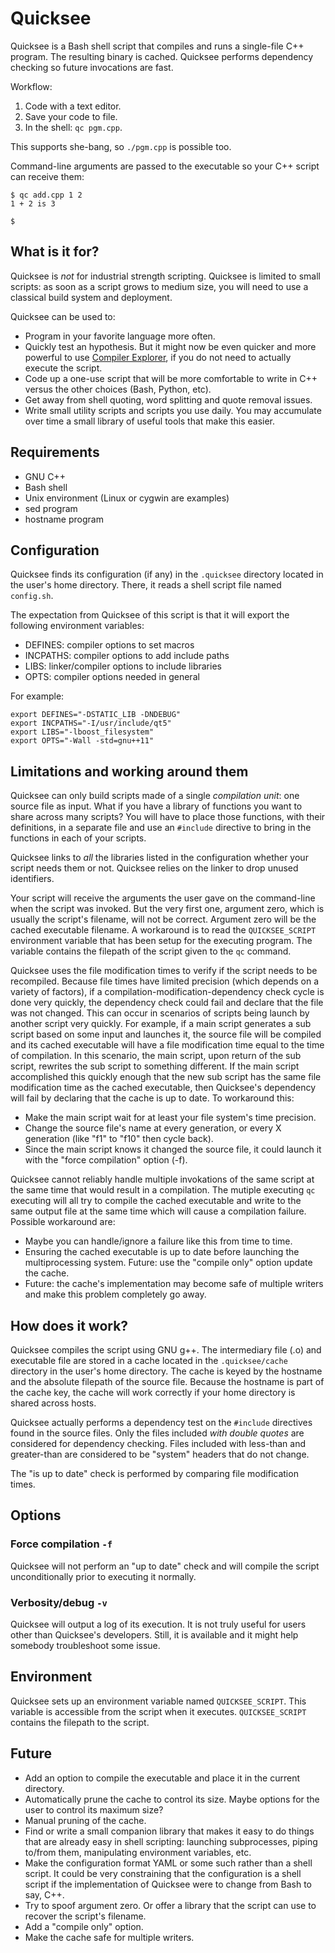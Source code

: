 # Quicksee

Quicksee is a Bash shell script that compiles and runs a single-file C++ program.  The resulting binary is cached.  Quicksee performs dependency checking so future invocations are fast.

Workflow:

1. Code with a text editor.
2. Save your code to file.
3. In the shell: `qc pgm.cpp`.

This supports she-bang, so `./pgm.cpp` is possible too.

Command-line arguments are passed to the executable so your C++ script can receive them:

```
$ qc add.cpp 1 2
1 + 2 is 3

$
```


## What is it for?

Quicksee is *not* for industrial strength scripting.  Quicksee is limited to small scripts: as soon as a script grows to medium size, you will need to use a classical build system and deployment.

Quicksee can be used to:

- Program in your favorite language more often.
- Quickly test an hypothesis.  But it might now be even quicker and more powerful to use [Compiler Explorer](https://godbolt.org/), if you do not need to actually execute the script.
- Code up a one-use script that will be more comfortable to write in C++ versus the other choices (Bash, Python, etc).
- Get away from shell quoting, word splitting and quote removal issues.
- Write small utility scripts and scripts you use daily.  You may accumulate over time a small library of useful tools that make this easier.


## Requirements

- GNU C++
- Bash shell
- Unix environment (Linux or cygwin are examples)
- sed program
- hostname program


## Configuration

Quicksee finds its configuration (if any) in the `.quicksee` directory located in the user's home directory.  There, it reads a shell script file named `config.sh`.

The expectation from Quicksee of this script is that it will export the following environment variables:

- DEFINES: compiler options to set macros
- INCPATHS: compiler options to add include paths
- LIBS: linker/compiler options to include libraries
- OPTS: compiler options needed in general

For example:

```
export DEFINES="-DSTATIC_LIB -DNDEBUG"
export INCPATHS="-I/usr/include/qt5"
export LIBS="-lboost_filesystem"
export OPTS="-Wall -std=gnu++11"
```


## Limitations and working around them

Quicksee can only build scripts made of a single *compilation unit*: one source file as input.  What if you have a library of functions you want to share across many scripts?  You will have to place those functions, with their definitions, in a separate file and use an `#include` directive to bring in the functions in each of your scripts.

Quicksee links to *all* the libraries listed in the configuration whether your script needs them or not.  Quicksee relies on the linker to drop unused identifiers.

Your script will receive the arguments the user gave on the command-line when the script was invoked.  But the very first one, argument zero, which is usually the script's filename, will not be correct.  Argument zero will be the cached executable filename.  A workaround is to read the `QUICKSEE_SCRIPT` environment variable that has been setup for the executing program.  The variable contains the filepath of the script given to the `qc` command.

Quicksee uses the file modification times to verify if the script needs to be recompiled.  Because file times have limited precision (which depends on a variety of factors), if a compilation-modification-dependency check cycle is done very quickly, the dependency check could fail and declare that the file was not changed.  This can occur in scenarios of scripts being launch by another script very quickly.  For example, if a main script generates a sub script based on some input and launches it, the source file will be compiled and its cached executable will have a file modification time equal to the time of compilation.  In this scenario, the main script, upon return of the sub script, rewrites the sub script to something different.  If the main script accomplished this quickly enough that the new sub script has the same file modification time as the cached executable, then Quicksee's dependency will fail by declaring that the cache is up to date.  To workaround this:
- Make the main script wait for at least your file system's time precision.
- Change the source file's name at every generation, or every X generation (like "f1" to "f10" then cycle back).
- Since the main script knows it changed the source file, it could launch it with the "force compilation" option (-f).

Quicksee cannot reliably handle multiple invokations of the same script at the same time that would result in a compilation.  The mutiple executing `qc` executing will all try to compile the cached executable and write to the same output file at the same time which will cause a compilation failure.  Possible workaround are:
- Maybe you can handle/ignore a failure like this from time to time.  
- Ensuring the cached executable is up to date before launching the multiprocessing system.  Future: use the "compile only" option update the cache.
- Future: the cache's implementation may become safe of multiple writers and make this problem completely go away.


## How does it work?

Quicksee compiles the script using GNU g++.  The intermediary file (.o) and  executable file are stored in a cache located in the `.quicksee/cache` directory in the user's home directory.  The cache is keyed by the hostname and the absolute filepath of the source file.  Because the hostname is part of the cache key, the cache will work correctly if your home directory is shared across hosts.

Quicksee actually performs a dependency test on the `#include` directives found in the source files.  Only the files included *with double quotes* are considered for dependency checking.  Files included with less-than and greater-than are considered to be "system" headers that do not change.

The "is up to date" check is performed by comparing file modification times.


## Options


### Force compilation `-f`

Quicksee will not perform an "up to date" check and will compile the script unconditionally prior to executing it normally.


### Verbosity/debug `-v`

Quicksee will output a log of its execution.  It is not truly useful for users other than Quicksee's developers.  Still, it is available and it might help somebody troubleshoot some issue.


## Environment

Quicksee sets up an environment variable named `QUICKSEE_SCRIPT`.  This variable is accessible from the script when it executes.  `QUICKSEE_SCRIPT` contains the filepath to the script.


## Future

- Add an option to compile the executable and place it in the current directory.
- Automatically prune the cache to control its size.  Maybe options for the user to control its maximum size?
- Manual pruning of the cache.
- Find or write a small companion library that makes it easy to do things that are already easy in shell scripting: launching subprocesses, piping to/from them, manipulating environment variables, etc.
- Make the configuration format YAML or some such rather than a shell script.  It could be very constraining that the configuration is a shell script if the implementation of Quicksee were to change from Bash to say, C++.
- Try to spoof argument zero.  Or offer a library that the script can use to recover the script's filename.
- Add a "compile only" option.
- Make the cache safe for multiple writers.